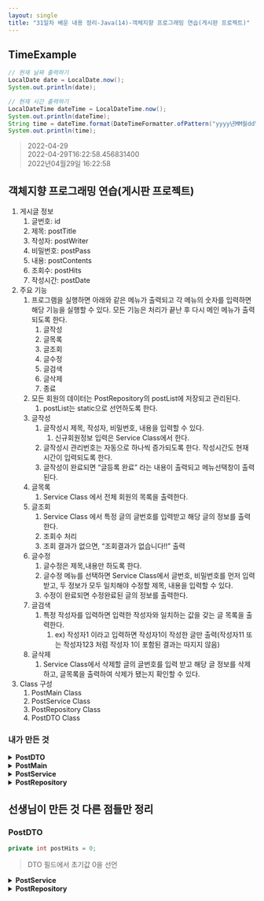 ```yaml
---
layout: single
title: "31일차 배운 내용 정리-Java(14)-객체지향 프로그래밍 연습(게시판 프로젝트)"
---
```


## TimeExample
```java
// 현재 날짜 출력하기
LocalDate date = LocalDate.now();
System.out.println(date);

// 현재 시간 출력하기
LocalDateTime dateTime = LocalDateTime.now();
System.out.println(dateTime);
String time = dateTime.format(DateTimeFormatter.ofPattern("yyyy년MM월dd일 HH:mm:ss"));
System.out.println(time);
```
>2022-04-29  
2022-04-29T16:22:58.456831400  
2022년04월29일 16:22:58  


## 객체지향 프로그래밍 연습(게시판 프로젝트)
1. 게시글 정보 
    1. 글번호: id
    2. 제목: postTitle
    3. 작성자: postWriter
    4. 비밀번호: postPass
    5. 내용: postContents
    6. 조회수: postHits
    7. 작성시간: postDate
2. 주요 기능 
    1. 프로그램을 실행하면 아래와 같은 메뉴가 출력되고 각 메뉴의 숫자를 입력하면 해당 기능을 실행할 수 있다. 모든 기능은 처리가 끝난 후 다시 메인 메뉴가 출력되도록 한다. 
        1. 글작성
        2. 글목록
        3. 글조회 
        4. 글수정
        5. 글검색
        6. 글삭제
        7. 종료
    2. 모든 회원의 데이터는 PostRepository의 postList에 저장되고 관리된다. 
        1. postList는 static으로 선언하도록 한다. 
    3. 글작성
        1. 글작성시 제목, 작성자, 비밀번호, 내용을 입력할 수 있다. 
            1. 신규회원정보 입력은 Service Class에서 한다. 
        2. 글작성시 관리번호는 자동으로 하나씩 증가되도록 한다. 작성시간도 현재 시간이 입력되도록 한다. 
        3. 글작성이 완료되면 “글등록 완료” 라는 내용이 출력되고 메뉴선택창이 출력된다. 
    4. 글목록 
        1. Service Class 에서 전체 회원의 목록을 출력한다. 
    5. 글조회 
        1. Service Class 에서 특정 글의 글번호를 입력받고 해당 글의 정보를 출력한다. 
        2. 조회수 처리
        3. 조회 결과가 없으면, “조회결과가 없습니다!!” 출력 
    6. 글수정 
        1. 글수정은 제목,내용만 하도록 한다. 
        2. 글수정 메뉴를 선택하면 Service Class에서 글번호, 비밀번호를 먼저 입력 받고, 두 정보가 모두 일치해야 수정할 제목, 내용을 입력할 수 있다. 
        3. 수정이 완료되면 수정완료된 글의 정보를 출력한다. 
    7. 글검색 
        1. 특정 작성자를 입력하면 입력한 작성자와 일치하는 값을 갖는 글 목록을 출력한다. 
            1. ex) 작성자1 이라고 입력하면 작성자1이 작성한 글만 출력(작성자11 또는 작성자123  처럼 작성자 1이 포함된 결과는 따지지 않음)
    8. 글삭제 
        1. Service Class에서 삭제할 글의 글번호를 입력 받고 해당 글 정보를 삭제하고, 글목록을 출력하여 삭제가 됐는지 확인할 수 있다. 
3. Class 구성
    1. PostMain Class
    2. PostService Class
    3. PostRepository Class
    4. PostDTO Class


### 내가 만든 것

<details>
<summary>
<b>PostDTO</b>
</summary>
<div markdown="1">

```java
package day31_20220429_02;

public class PostDTO {

	private Long id;
	private String postTitle;
	private String postWriter;
	private String postPass;
	private String postContents;
	private int postHits;
	private String postDate;

	public PostDTO() {
	}

	public PostDTO(Long id, String postTitle, String postWriter, String postPass, String postContents, int postHits,
			String postDate) {
		this.id = id;
		this.postTitle = postTitle;
		this.postWriter = postWriter;
		this.postPass = postPass;
		this.postContents = postContents;
		this.postHits = postHits;
		this.postDate = postDate;
	}

	public Long getId() {
		return id;
	}

	public void setId(Long id) {
		this.id = id;
	}

	public String getPostTitle() {
		return postTitle;
	}

	public void setPostTitle(String postTitle) {
		this.postTitle = postTitle;
	}

	public String getPostWriter() {
		return postWriter;
	}

	public void setPostWriter(String postWriter) {
		this.postWriter = postWriter;
	}

	public String getPostPass() {
		return postPass;
	}

	public void setPostPass(String postPass) {
		this.postPass = postPass;
	}

	public String getPostContents() {
		return postContents;
	}

	public void setPostContents(String postContents) {
		this.postContents = postContents;
	}

	public int getPostHits() {
		return postHits;
	}

	public void setPostHits(int postHits) {
		this.postHits = postHits;
	}

	public String getPostDate() {
		return postDate;
	}

	public void setPostDate(String postDate) {
		this.postDate = postDate;
	}

	@Override
	public String toString() {
		return "PostDTO [id=" + id + ", postTitle=" + postTitle + ", postWriter=" + postWriter + ", postPass="
				+ postPass + ", postContents=" + postContents + ", postHits=" + postHits + ", postDate=" + postDate
				+ "]";
	}

}

```

</div>
</details>

<details>
<summary>
<b>PostMain</b>
</summary>
<div markdown="1">

```java
package day31_20220429_02;

import java.util.Scanner;

public class PostMain {

	public static void main(String[] args) {
		Scanner scan = new Scanner(System.in);
		boolean run = true;
		int select = 0;
		PostService postService = new PostService();

		while (run) {
			System.out.println("1.글작성|2.글목록|3.글조회|4.글수정|5.글검색|6.글삭제|7.종료");
			System.out.print("번호입력: ");
			select = scan.nextInt();

			// 1.Main postSave()
			if (select == 1) {
				postService.postSave();
			}

			// 2.Main postFindAll()
			else if (select == 2) {
				postService.postFindAll();
			}

			// 3.Main postFindById()
			else if (select == 3) {
				postService.postFindById();
			}

			// 4.Main postUpdate()
			else if (select == 4) {
				postService.postUpdate();
			}

			// 5.Main postSearch()
			else if (select == 5) {
				postService.postSearch();
			}

			// 6.Main postDelete()
			else if (select == 6) {
				postService.postDelete();
			}

			// 7.End
			else if (select == 7) {
				System.out.println("종료합니다");
				run = false;
			}

			else {
				System.out.println("번호오류");
			}
		}
	}

}

```

</div>
</details>

<details>
<summary>
<b>PostService</b>
</summary>
<div markdown="1">

```java
package day31_20220429_02;

import java.time.LocalDateTime;
import java.time.format.DateTimeFormatter;
import java.util.List;
import java.util.Scanner;

public class PostService {

	Scanner scan = new Scanner(System.in);
	static Long id = 0L;
	int postHits = 0;
	PostRepository postRepository = new PostRepository();

	// 1.PostService postSave()
	public void postSave() {
		System.out.print("제목: ");
		String postTitle = scan.next();
		System.out.print("작성자: ");
		String postWriter = scan.next();
		System.out.print("비밀번호: ");
		String postPass = scan.next();
		System.out.print("내용: ");
		String postContents = scan.next();
		LocalDateTime dateTime = LocalDateTime.now();
		String postDate = dateTime.format(DateTimeFormatter.ofPattern("yyyy년MM월dd일 HH:mm:ss"));
		PostDTO newPost = new PostDTO(++id, postTitle, postWriter, postPass, postContents, postHits, postDate);

		boolean saveResult = postRepository.save(newPost);
		if (saveResult) {
			System.out.println("글등록 완료");
		} else {
			System.out.println("글등록 실패");
		}
	}

	// 2.PostService postFindAll()
	public void postFindAll() {
		List<PostDTO> postList = postRepository.postFindAll();
		for (int i = 0; i < postList.size(); i++) {
			System.out.println(postList.get(i));
		}
	}

	// 3.PostService postFindById()
	public void postFindById() {
		System.out.print("글번호: ");
		Long id = scan.nextLong();
		PostDTO post = postRepository.postFindById(id);
		if (post == null) {
			System.out.println("조회결과가 없습니다!!");
		} else {
			System.out.println(post);
		}
	}

	// 4.PostService postUpdate()
	public void postUpdate() {
		System.out.println("글번호: ");
		Long id = scan.nextLong();
		System.out.println("비밀번호: ");
		String postPass = scan.next();
		Long postId = postRepository.postCheck(id, postPass);
		if (postId != null) {
			System.out.println("수정할 제목: ");
			String postTitle = scan.next();
			System.out.println("수정할 내용: ");
			String postContents = scan.next();
			PostDTO post = postRepository.postUpdate(postId, postTitle, postContents);
			System.out.println(post);
		} else {
			System.out.println("글번호 또는 비밀번호가 일치하지 않습니다.");
		}
	}

	// 5.PostService postSearch()
	public void postSearch() {
		System.out.println("검색할 작성자: ");
		String postWriter = scan.next();
		List<PostDTO> writerPostList = postRepository.postSearch(postWriter);
		System.out.println(writerPostList);
	}

	// 6.PostService postDelete()
	public void postDelete() {
		System.out.println("삭제할 글번호: ");
		Long id = scan.nextLong();
		postRepository.postDelete(id);
		postFindAll();
	}

}

```

</div>
</details>

<details>
<summary>
<b>PostRepository</b>
</summary>
<div markdown="1">

```java
package day31_20220429_02;

import java.util.ArrayList;
import java.util.List;

public class PostRepository {

	static List<PostDTO> postList = new ArrayList<>();

	// 1.PostRepository postSave()
	public boolean save(PostDTO newPost) {
		return postList.add(newPost);
	}

	// 2.PostRepository postFindAll()
	public List<PostDTO> postFindAll() {
		return postList;
	}

	// 3.PostRepository postFindById()
	public PostDTO postFindById(Long id) {
		for (int i = 0; i < postList.size(); i++) {
			if (id == postList.get(i).getId()) {
				int postHits = postList.get(i).getPostHits();
				postList.get(i).setPostHits(++postHits);
				return postList.get(i);
			}
		}
		return null;
	}

	// PostRepository postCheck()
	public Long postCheck(Long id, String postPass) {
		Long postId = null;
		for (int i = 0; i < postList.size(); i++) {
			if (id == postList.get(i).getId() && postPass.equals(postList.get(i).getPostPass())) {
				postId = id;
			}
		}
		return postId;
	}

	// 4.PostRepository postUpdate()
	public PostDTO postUpdate(Long postId, String postTitle, String postContents) {
		PostDTO post = null;
		for (int i = 0; i < postList.size(); i++) {
			if (postId == postList.get(i).getId()) {
				postList.get(i).setPostTitle(postTitle);
				postList.get(i).setPostContents(postContents);
				post = postList.get(i);
			}

		}
		return post;
	}

	// 5.PostRepository postSearch()
	public List<PostDTO> postSearch(String postWriter) {
		List<PostDTO> writerPostList = new ArrayList<>();
		for (int i = 0; i < postList.size(); i++) {
			if (postWriter.equals(postList.get(i).getPostWriter())) {
				writerPostList.add(postList.get(i));
			}
		}
		return writerPostList;
	}

	// 6.PostRepository postDelete()
	public void postDelete(Long id) {
		for (int i = 0; i < postList.size(); i++) {
			if (id == postList.get(i).getId()) {
				postList.remove(i);
			}
		}
	}
}

```

</div>
</details>

## 선생님이 만든 것 다른 점들만 정리

### PostDTO
```java
private int postHits = 0;
```
>DTO 필드에서 초기값 0을 선언

<details>
<summary>
<b>PostService</b>
</summary>
<div markdown="1">

```java
	// 3.PostService postFindById()
	public void postFindById() {
		System.out.print("글번호: ");
		Long id = scan.nextLong();

		// 조회수처리 (최대한 기능별 매서드 분리)
		postRepository.updateHits(id);

		PostDTO post = postRepository.postFindById(id);
		if (post == null) {
			System.out.println("조회결과가 없습니다!!");
		} else {
			System.out.println(post);
		}
	}

	// 4.PostService postUpdate()
	public void postUpdate() {
		System.out.println("글번호: ");
		Long id = scan.nextLong();
		System.out.println("비밀번호: ");
		String postPass = scan.next();
		Long postId = postRepository.postCheck(id, postPass);
		if (postId != null) {
			System.out.println("수정할 제목: ");
			String postTitle = scan.next();
			System.out.println("수정할 내용: ");
			String postContents = scan.next();
			PostDTO post = postRepository.postUpdate(postId, postTitle, postContents);
			System.out.println(post);
		} else {
			System.out.println("글번호 또는 비밀번호가 일치하지 않습니다.");
		}
	}

	// 5.PostService postSearch()
	public void postSearch() {
		System.out.println("검색할 작성자: ");
		String postWriter = scan.next();
		List<PostDTO> writerPostList = postRepository.postSearch(postWriter);
		if (writerPostList.size() > 0) {
			for (PostDTO p : writerPostList) {
				System.out.println(p);
			}
		} else {
			System.out.println("검색결과가 없습니다.");
		}

	}

	// 6.PostService postDelete()
	public void postDelete() {
		System.out.print("삭제할 글번호: ");
		Long id = scan.nextLong();
		System.out.print("비밀번호: ");
		String postPass = scan.next();
		Long postId = postRepository.postCheck(id, postPass);
		if(postId != null) {
			postRepository.postDelete(postId);
			postFindAll();
		} else {
			System.out.println("비밀번호가 틀립니다");
		}
	}
}
```

</div>
</details>

<details>
<summary>
<b>PostRepository</b>
</summary>
<div markdown="1">

```java
	// 조회수 처리
	public void updateHits(Long id) {
		for (int i = 0; i < postList.size(); i++) {
			if (id.equals(postList.get(i).getId())) {
				postList.get(i).setPostHits(postList.get(i).getPostHits() + 1);
			}
		}
	}
```

</div>
</details>
